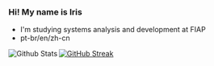 ### Hi! My name is Iris


-  I'm studying systems analysis and development at FIAP
-  pt-br/en/zh-cn

<img align="left" src="https://github-readme-stats.vercel.app/api/top-langs/?username=irissuu&theme=nightowl&hide_border=True&include_all_commits=true&count_private=true" alt="Github Stats"/>   
<a href="https://git.io/streak-stats"><img src="https://streak-stats.demolab.com?user=irissuu&theme=nightowl&hide_border=true" alt="GitHub Streak" /></a>
 


